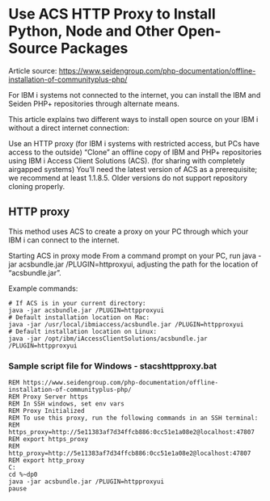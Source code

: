 # Use ACS HTTP Proxy to Install Python, Node and Other Open-Source Packages
Article source: https://www.seidengroup.com/php-documentation/offline-installation-of-communityplus-php/

For IBM i systems not connected to the internet, you can install the IBM and Seiden PHP+ repositories through alternate means.

This article explains two different ways to install open source on your IBM i without a direct internet connection:

Use an HTTP proxy (for IBM i systems with restricted access, but PCs have access to the outside)
“Clone” an offline copy of IBM and PHP+ repositories using IBM i Access Client Solutions (ACS). (for sharing with completely airgapped systems)
You’ll need the latest version of ACS as a prerequisite; we recommend at least 1.1.8.5. Older versions do not support repository cloning properly.

## HTTP proxy
This method uses ACS to create a proxy on your PC through which your IBM i can connect to the internet.

Starting ACS in proxy mode
From a command prompt on your PC, run java -jar acsbundle.jar /PLUGIN=httproxyui, adjusting the path for the location of “acsbundle.jar”.

Example commands:
```
# If ACS is in your current directory:
java -jar acsbundle.jar /PLUGIN=httpproxyui
# Default installation location on Mac:
java -jar /usr/local/ibmiaccess/acsbundle.jar /PLUGIN=httpproxyui
# Default installation location on Linux:
java -jar /opt/ibm/iAccessClientSolutions/acsbundle.jar /PLUGIN=httpproxyui
```

### Sample script file for Windows - stacshttpproxy.bat
```
REM https://www.seidengroup.com/php-documentation/offline-installation-of-communityplus-php/
REM Proxy Server https
REM In SSH windows, set env vars
REM Proxy Initialized
REM To use this proxy, run the following commands in an SSH terminal:
REM https_proxy=http://5e11383af7d34ffcb886:0cc51e1a08e2@localhost:47807
REM export https_proxy
REM http_proxy=http://5e11383af7d34ffcb886:0cc51e1a08e2@localhost:47807
REM export http_proxy
C:
cd %~dp0
java -jar acsbundle.jar /PLUGIN=httpproxyui
pause
```
